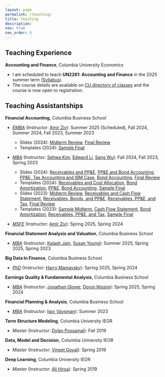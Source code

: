```yaml
---
layout: page
permalink: /teaching/
title: Teaching
description: 
nav: true
nav_order: 6
---
```



## Teaching Experience
**Accounting and Finance**, Columbia University Economics
- I am scheduled to teach **UN2261: Accounting and Finance** in the 2025 summer term (<a href="{{ 'Syllabus.pdf' | prepend: 'assets/pdf/' | relative_url }}" target="_blank" rel="noopener noreferrer">Syllabus</a>). 
- The course details are available on [CU directory of classes](https://doc.sis.columbia.edu/#subj/ECON/W2261-20252-001/) and the course is now open to registration. 

## Teaching Assistantships
<!-- ### Columbia Business School   -->
**Financial Accounting**, Columbia Business School  
- *[EMBA](https://courses.business.columbia.edu/B5001)* (Instructor: [Amir Ziv](https://business.columbia.edu/faculty/people/amir-ziv)): Summer 2025 (Scheduled), Fall 2024, Summer 2024, Fall 2023, Summer 2023
    - Slides (2024): <a href="{{ 'midterm.pdf' | prepend: 'assets/pdf/2024_emba_fa/' | relative_url }}" target="_blank" rel="noopener noreferrer">Midterm Review</a>, <a href="{{ 'final.pdf' | prepend: 'assets/pdf/2024_emba_fa/' | relative_url }}" target="_blank" rel="noopener noreferrer">Final Review</a>
    - Templates (2024): <a href="{{ 'Template.xlsx' | prepend: 'assets/excel/2024_emba_fa/' | relative_url }}" target="_blank" rel="noopener noreferrer">Sample Final</a>
- *[MBA](https://courses.business.columbia.edu/B6001)* (Instructor: [Sehwa Kim](https://sites.google.com/view/sehwakim), [Edward Li](https://zicklin.baruch.cuny.edu/faculty-profile/edward-x-li/), [Sang Wu](https://www8.gsb.columbia.edu/cbs-directory/detail/sw3724)): Fall 2024, Fall 2023, Spring 2023
    - Slides (2024): <a href="{{ 'Nov 1 Financial_Accounting_Recitation_Nov_1_2024_handout.pdf' | prepend: 'assets/pdf/2024_mba_fa/' | relative_url }}" target="_blank" rel="noopener noreferrer">Receivables and PP&E</a>, <a href="{{ 'Nov 8 Financial_Accounting_Recitation_Nov_8_2024_handout.pdf' | prepend: 'assets/pdf/2024_mba_fa/' | relative_url }}" target="_blank" rel="noopener noreferrer">PP&E and Bond Accounting</a>, <a href="{{ 'Nov 15 Financial_Accounting_Recitation_Nov_15_2024_handout.pdf' | prepend: 'assets/pdf/2024_mba_fa/' | relative_url }}" target="_blank" rel="noopener noreferrer">PP&E, Tax Accounting and IBM Case</a>, <a href="{{ 'Nov 21 Financial_Accounting_Recitation_Nov_21_2024.pdf' | prepend: 'assets/pdf/2024_mba_fa/' | relative_url }}" target="_blank" rel="noopener noreferrer">Bond Accounting</a>, <a href="{{ 'Financial_Accounting_Recitation_Finals_Dec_6_2024.pdf' | prepend: 'assets/pdf/2024_mba_fa/' | relative_url }}" target="_blank" rel="noopener noreferrer">Final Review</a>
    - Templates (2024): <a href="{{ 'Nov 1 Template_PS6_Receivables_Cost_Allocation_Filled.xlsx' | prepend: 'assets/excel/2024_mba_fa/' | relative_url }}" target="_blank" rel="noopener noreferrer">Receivables and Cost Allocation</a>, <a href="{{ 'Template_Bond_Amortization.xlsx' | prepend: 'assets/excel/2024_mba_fa/' | relative_url }}" target="_blank" rel="noopener noreferrer">Bond Amortization</a>, <a href="{{ 'Nov 17 Template PS7.xlsx' | prepend: 'assets/excel/2024_mba_fa/' | relative_url }}" target="_blank" rel="noopener noreferrer">PP&E</a>, <a href="{{ 'Template PS08 Bond.xlsx' | prepend: 'assets/excel/2024_mba_fa/' | relative_url }}" target="_blank" rel="noopener noreferrer">Bond Accounting</a>, <a href="{{ 'Template_Final.xlsx' | prepend: 'assets/excel/2024_mba_fa/' | relative_url }}" target="_blank" rel="noopener noreferrer">Sample Final</a>
    - Slides (2023): <a href="{{ 'Financial_Accounting_Recitation_Midterm.pdf' | prepend: 'assets/pdf/2023_mba_fa/' | relative_url }}" target="_blank" rel="noopener noreferrer">Midterm Review</a>, <a href="{{ 'Financial_Accounting_Recitation_Nov_3.pdf' | prepend: 'assets/pdf/2023_mba_fa/' | relative_url }}" target="_blank" rel="noopener noreferrer">Receivables and Cash Flow Statement</a>, <a href="{{ 'Financial_Accounting_Recitation_Nov_10.pdf' | prepend: 'assets/pdf/2023_mba_fa/' | relative_url }}" target="_blank" rel="noopener noreferrer">Receivables, Bonds, and PP&E</a>, <a href="{{ 'Financial_Accounting_Recitation_Nov_17.pdf' | prepend: 'assets/pdf/2023_mba_fa/' | relative_url }}" target="_blank" rel="noopener noreferrer">Receivables, PP&E, and Tax</a>, <a href="{{ 'Financial_Accounting_Recitation_Finals.pdf' | prepend: 'assets/pdf/2023_mba_fa/' | relative_url }}" target="_blank" rel="noopener noreferrer">Final Review</a>
    - Templates (2023): <a href="{{ 'Template_Midterm.xlsx' | prepend: 'assets/excel/2023_mba_fa/' | relative_url }}" target="_blank" rel="noopener noreferrer">Sample Midterm</a>, <a href="{{ 'Template_SCF.xlsx' | prepend: 'assets/excel/2023_mba_fa/' | relative_url }}" target="_blank" rel="noopener noreferrer">Cash Flow Statement</a>, <a href="{{ 'Template_Bond_Amortization.xlsx' | prepend: 'assets/excel/2023_mba_fa/' | relative_url }}" target="_blank" rel="noopener noreferrer">Bond Amortization</a>, <a href="{{ 'Template_Receivables_PPE_Tax.xlsx' | prepend: 'assets/excel/2023_mba_fa/' | relative_url }}" target="_blank" rel="noopener noreferrer">Receivables, PP&E, and Tax</a>, <a href="{{ 'Template_Final.xlsx' | prepend: 'assets/excel/2023_mba_fa/' | relative_url }}" target="_blank" rel="noopener noreferrer">Sample Final</a>


- *[MSFE](https://courses.business.columbia.edu/B9030)* (Instructor: [Amir Ziv](https://business.columbia.edu/faculty/people/amir-ziv)): Spring 2025, Spring 2024

**Financial Statement Analysis and Valuation**, Columbia Business School  
- *[MBA](https://courses.business.columbia.edu/B8009)* (Instructor: [Kalash Jain](https://kalashjain.me/), [Susan Young](https://www.fordham.edu/gabelli-school-of-business/faculty/full-time-faculty/susan-young/)): Summer 2025, Spring 2025, Spring 2023

**Big Data In Finance**, Columbia Business School
- *[PhD](https://courses.business.columbia.edu/B9334)* (Instructor: [Harry Mamaysky](https://business.columbia.edu/faculty/people/harry-mamaysky)): Spring 2025, Spring 2024

**Earnings Quality & Fundamental Analysis**, Columbia Business School
- *[MBA](https://courses.business.columbia.edu/B8008)* (Instructor: [Jonathan Glover](https://business.columbia.edu/faculty/people/jonathan-glover), [Doron Nissim](https://business.columbia.edu/faculty/people/doron-nissim)): Spring 2025, Spring 2024


**Financial Planning & Analysis**, Columbia Business School
- *[MBA](https://courses.business.columbia.edu/B8007)* (Instructor: [Igor Vaysman](https://zicklin.baruch.cuny.edu/faculty-profile/igor-vaysman/)): Summer 2023




**Term Structure Modeling**, Columbia University IEOR
- *Master* (Instructor: [Dylan Possamaï](https://sites.google.com/site/possamaidylan/)): Fall 2019

**Data, Model and Decision**, Columbia University IEOR
- *Master* (Instructor: [Vineet Goyal](http://www.columbia.edu/~vg2277/)): Spring 2019

**Deep Learning**, Columbia University IEOR
- *Master* (Instructor: [Ali Hirsa](https://www.ieor.columbia.edu/faculty/ali-hirsa)): Spring 2019